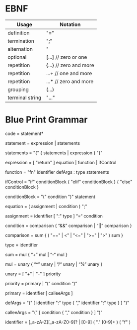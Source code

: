# EBNF

| Usage | Notation |
| ----  | ----     |
| definition | "=" |
| termination | ";" |
| alternation | "|" |
| optional | [...]  // zero or one |
| repetition | {...}  // zero and more |
| repetition | ...+  // one and more |
| repetition | ...*  // zero and more |
| grouping | (...) |
| terminal string | "..." |


# Blue Print Grammar

code = statement*

statement = expression | statements

statements = "{" { statements | expression } "}"

expression = [ "return" ] equation | function | ifControl

function = "fn" identifier defArgs : type statements

ifControl = "if" conditionBlock { "elif" conditionBlock } { "else" conditionBlock }

conditionBlock = "(" condition ")" statement

equation = ( assignment | condition ) ";"

assignment = identifier [ ":" type ] “=“ condition

condition = comparison { “&&” comparison | “||” comparison }

comparison = sum { ( "==" | <" | "<=" | ">=" | ">" ) sum }

type = identifier

sum = mul { “+” mul | “-“ mul }

mul = unary { “*” unary | “/“  unary | “%” unary }

unary = [ "+" | "-" ] priority

priority = primary | “(“ condition “)”

primary = identifier [ calleeArgs ]

defArgs = "(" [ identifier ":" type { "," identifier ":" type } ] ")"

calleeArgs = "(" [ condition { "," condition } ] ")"

identifier = [_a-zA-Z][_a-zA-Z0-9]? | [0-9] ( "." [0-9]+ ) ( "f" )
